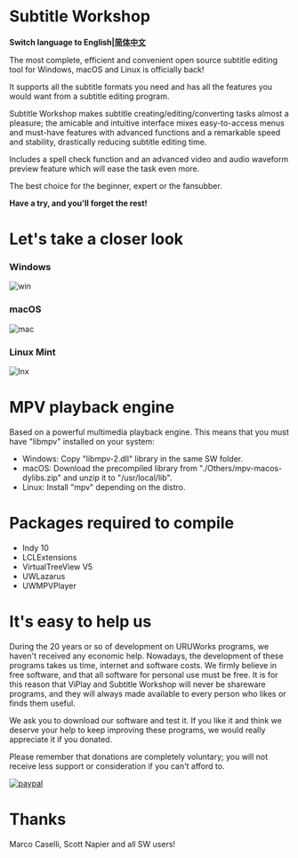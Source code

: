 # Subtitle Workshop
**Switch language to English|[简体中文](/README-CN.md)**

The most complete, efficient and convenient open source subtitle editing tool for Windows, macOS and Linux is officially back!

It supports all the subtitle formats you need and has all the features you would want from a subtitle editing program.

Subtitle Workshop makes subtitle creating/editing/converting tasks almost a pleasure; the amicable and intuitive interface mixes easy-to-access menus and must-have features with advanced functions and a remarkable speed and stability, drastically reducing subtitle editing time.

Includes a spell check function and an advanced video and audio waveform preview feature which will ease the task even more.

The best choice for the beginner, expert or the fansubber. 

**Have a try, and you'll forget the rest!**

# Let's take a closer look

### Windows
![win](https://uruworks.net/img/sw_win3.png)

### macOS
![mac](https://uruworks.net/img/sw_macos2.png)

### Linux Mint
![lnx](https://uruworks.net/img/sw_linuxmint.png)

# MPV playback engine

Based on a powerful multimedia playback engine.
This means that you must have "libmpv" installed on your system:

- Windows: Copy "libmpv-2.dll" library in the same SW folder.
- macOS: Download the precompiled library from "./Others/mpv-macos-dylibs.zip" and unzip it to "/usr/local/lib".
- Linux: Install "mpv" depending on the distro.

# Packages required to compile

- Indy 10
- LCLExtensions
- VirtualTreeView V5
- UWLazarus
- UWMPVPlayer

# It's easy to help us

During the 20 years or so of development on URUWorks programs, we haven't received any economic help. Nowadays, the development of these programs takes us time, internet and software costs. We firmly believe in free software, and that all software for personal use must be free. It is for this reason that ViPlay and Subtitle Workshop will never be shareware programs, and they will always made available to every person who likes or finds them useful.

We ask you to download our software and test it. If you like it and think we deserve your help to keep improving these programs, we would really appreciate it if you donated.

Please remember that donations are completely voluntary; you will not receive less support or consideration if you can't afford to.
 
[![paypal](https://www.paypalobjects.com/en_US/i/btn/btn_donateCC_LG.gif)](https://www.paypal.com/cgi-bin/webscr?cmd=_donations&business=uruworks@gmail.com&lc=US&item_name=Donate+to+URUWorks+Subtitle+Workshop&no_note=0&cn=&curency_code=USD&bn=PP-DonationsBF:btn_donateCC_LG.gif:NonHosted)

# Thanks

Marco Caselli,
Scott Napier
and all SW users!
